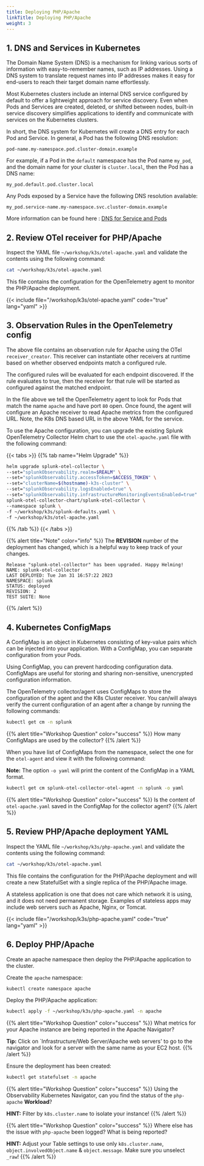 ```yaml
---
title: Deploying PHP/Apache
linkTitle: Deploying PHP/Apache
weight: 3
---
```


## 1.  DNS and Services in Kubernetes

The Domain Name System (DNS) is a mechanism for linking various sorts of information with easy-to-remember names, such as IP addresses. Using a DNS system to translate request names into IP addresses makes it easy for end-users to reach their target domain name effortlessly.

Most Kubernetes clusters include an internal DNS service configured by default to offer a lightweight approach for service discovery. Even when Pods and Services are created, deleted, or shifted between nodes, built-in service discovery simplifies applications to identify and communicate with services on the Kubernetes clusters.

In short, the DNS system for Kubernetes will create a DNS entry for each Pod and Service. In general, a Pod has the following DNS resolution:

``` text
pod-name.my-namespace.pod.cluster-domain.example
```

For example, if a Pod in the `default` namespace has the Pod name `my_pod`, and the domain name for your cluster is `cluster.local`, then the Pod has a DNS name:

``` text
my_pod.default.pod.cluster.local
```

Any Pods exposed by a Service have the following DNS resolution available:

``` text
my_pod.service-name.my-namespace.svc.cluster-domain.example
```

More information can be found here : [DNS for Service and Pods](https://kubernetes.io/docs/concepts/services-networking/dns-pod-service/)

## 2. Review OTel receiver for PHP/Apache

Inspect the YAML file `~/workshop/k3s/otel-apache.yaml` and validate the contents using the following command:

``` bash
cat ~/workshop/k3s/otel-apache.yaml
```

This file contains the configuration for the OpenTelemetry agent to monitor the PHP/Apache deployment.

{{< include file="/workshop/k3s/otel-apache.yaml" code="true" lang="yaml" >}}

## 3.  Observation Rules in the OpenTelemetry config

The above file contains an observation rule for Apache using the OTel `receiver_creator`. This receiver can instantiate other receivers at runtime based on whether observed endpoints match a configured rule.

The configured rules will be evaluated for each endpoint discovered. If the rule evaluates to true, then the receiver for that rule will be started as configured against the matched endpoint.

In the file above we tell the OpenTelemetry agent to look for Pods that match the name `apache` and have port `80` open. Once found, the agent will configure an Apache receiver to read Apache metrics from the configured URL. Note, the K8s DNS based URL in the above YAML for the service.

To use the Apache configuration, you can upgrade the existing Splunk OpenTelemetry Collector Helm chart to use the `otel-apache.yaml` file with the following command:

{{< tabs >}}
{{% tab name="Helm Upgrade" %}}

``` bash
helm upgrade splunk-otel-collector \
--set="splunkObservability.realm=$REALM" \
--set="splunkObservability.accessToken=$ACCESS_TOKEN" \
--set="clusterName=$(hostname)-k3s-cluster" \
--set="splunkObservability.logsEnabled=true" \
--set="splunkObservability.infrastructureMonitoringEventsEnabled=true" \
splunk-otel-collector-chart/splunk-otel-collector \
--namespace splunk \
-f ~/workshop/k3s/splunk-defaults.yaml \
-f ~/workshop/k3s/otel-apache.yaml
```

{{% /tab %}}
{{< /tabs >}}

{{% alert title="Note" color="info" %}}
The **REVISION** number of the deployment has changed, which is a helpful way to keep track of your changes.

``` text
Release "splunk-otel-collector" has been upgraded. Happy Helming!
NAME: splunk-otel-collector
LAST DEPLOYED: Tue Jan 31 16:57:22 2023
NAMESPACE: splunk
STATUS: deployed
REVISION: 2
TEST SUITE: None
```

{{% /alert %}}

## 4. Kubernetes ConfigMaps

A ConfigMap is an object in Kubernetes consisting of key-value pairs which can be injected into your application. With a ConfigMap, you can separate configuration from your Pods.

Using ConfigMap, you can prevent hardcoding configuration data. ConfigMaps are useful for storing and sharing non-sensitive, unencrypted configuration information.

The OpenTelemetry collector/agent uses ConfigMaps to store the configuration of the agent and the K8s Cluster receiver. You can/will always verify the current configuration of an agent after a change by running the following commands:

``` bash
kubectl get cm -n splunk
```

{{% alert title="Workshop Question" color="success" %}}
How many ConfigMaps are used by the collector?
{{% /alert %}}

When you have list of ConfigMaps from the namespace, select the one for the `otel-agent` and view it with the following command:

**Note:** The option `-o yaml` will print the content of the ConfigMap in a YAML format.

``` bash
kubectl get cm splunk-otel-collector-otel-agent -n splunk -o yaml
```

{{% alert title="Workshop Question" color="success" %}}
Is the content of `otel-apache.yaml` saved in the ConfigMap for the collector agent?
{{% /alert %}}

## 5. Review PHP/Apache deployment YAML

Inspect the YAML file `~/workshop/k3s/php-apache.yaml` and validate the contents using the following command:

``` bash
cat ~/workshop/k3s/otel-apache.yaml
```

 This file contains the configuration for the PHP/Apache deployment and will create a new StatefulSet with a single replica of the PHP/Apache image.

A stateless application is one that does not care which network it is using, and it does not need permanent storage. Examples of stateless apps may include web servers such as Apache, Nginx, or Tomcat.

{{< include file="/workshop/k3s/php-apache.yaml" code="true" lang="yaml" >}}

## 6. Deploy PHP/Apache

Create an apache namespace then deploy the PHP/Apache application to the cluster.

Create the `apache` namespace:

``` bash
kubectl create namespace apache
```

Deploy the PHP/Apache application:

``` bash
kubectl apply -f ~/workshop/k3s/php-apache.yaml -n apache
```

{{% alert title="Workshop Question" color="success" %}}
What metrics for your Apache instance are being reported in the Apache Navigator?

**Tip:** Click on `Infrastructure/Web Server/Apache web servers' to go to the navigator and look for a server with the same name as your EC2 host.
{{% /alert %}}

Ensure the deployment has been created:

``` bash
kubectl get statefulset -n apache
```

{{% alert title="Workshop Question" color="success" %}}
Using the Observability Kubernetes Navigator, can you find the status of the `php-apache`  **Workload**?

**HINT:** Filter by `k8s.cluster.name` to isolate your instance!
{{% /alert %}}

{{% alert title="Workshop Question" color="success" %}}
Where else has the issue with `php-apache` been logged? What is being reported?

**HINT:** Adjust your Table settings to use only `k8s.cluster.name`, `object.involvedObject.name` & `object.message`. Make sure you unselect `_raw`!
{{% /alert %}}
